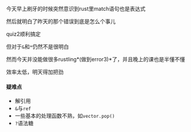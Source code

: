 今天早上刷牙的时候突然意识到rust里match语句也是表达式

然后就明白了昨天的那个错误到底是怎么个事儿

quiz2顺利搞定

但对于`&`和`*`仍然不是很明白

然而今天并没能做很多rustling*(做到error3)*了，并且晚上的课也是半懂不懂

效率太低，明天得加把劲

#### 疑难点

- 解引用
- `&`与`ref`
- 一些基本的处理函数不熟，如`vector.pop()`
- `?`语法糖
